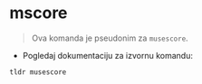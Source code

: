 # mscore

> Ova komanda je pseudonim za `musescore`.

- Pogledaj dokumentaciju za izvornu komandu:

`tldr musescore`
